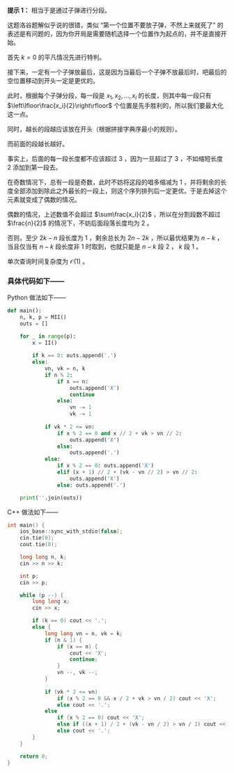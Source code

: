 **提示 1：** 相当于是通过子弹进行分段。

这题洛谷题解似乎说的很错，类似 “第一个位置不要放子弹，不然上来就死了” 的表述是有问题的，因为你开局是需要随机选择一个位置作为起点的，并不是直接开始。

首先 $k=0$ 的平凡情况先进行特判。

接下来，一定有一个子弹放最后，这是因为当最后一个子弹不放最后时，吧最后的空位置移动到开头一定是更优的。

此时，根据每个子弹分段，每一段是 $x_1,x_2,\dots,x_l$ 的长度，则其中每一段只有 $\left\lfloor\frac{x_i}{2}\right\rfloor$ 个位置是先手胜利的，所以我们要最大化这一点。

同时，越长的段越应该放在开头（根据拼接字典序最小的规则）。

而前面的段越长越好。

事实上，后面的每一段长度都不应该超过 $3$ ，因为一旦超过了 $3$ ，不如缩短长度 $2$ 添加到第一段去。

在奇数情况下，总有一段是奇数，此时不妨将这段的唱多缩减为 $1$ ，并将剩余的长度全部添加到除此之外最长的一段上，则这个序列排列后一定更优。于是去掉这个元素就变成了偶数的情况。

偶数的情况，上述数值不会超过 $\sum\frac{x_i}{2}$ ，所以在分割段数不超过 $\frac{n}{2}$ 的情况下，不妨后面段落长度均为 $2$ 。

否则，至少 $2k-n$ 段长度为 $1$ ，剩余总长为 $2n-2k$ ，所以最优结果为 $n-k$ ，当且仅当有 $n-k$ 段长度非 $1$ 时取到，也就只能是 $n-k$ 段 $2$ ， $k$ 段 $1$ 。

单次查询时间复杂度为 $\mathcal{O}(1)$ 。

### 具体代码如下——

Python 做法如下——

```Python []
def main():
    n, k, p = MII()
    outs = []

    for _ in range(p):
        x = II()
        
        if k == 0: outs.append('.')
        else:
            vn, vk = n, k
            if n % 2:
                if x == n:
                    outs.append('X')
                    continue
                else:
                    vn -= 1
                    vk -= 1
            
            if vk * 2 <= vn:
                if x % 2 == 0 and x // 2 + vk > vn // 2:
                    outs.append('X')
                else:
                    outs.append('.')
            else:
                if x % 2 == 0: outs.append('X')
                elif (x + 1) // 2 + (vk - vn // 2) > vn // 2:
                    outs.append('X')
                else: outs.append('.')

    print(''.join(outs))
```

C++ 做法如下——

```cpp []
int main() {
    ios_base::sync_with_stdio(false);
    cin.tie(0);
    cout.tie(0);

    long long n, k;
    cin >> n >> k;

    int p;
    cin >> p;

    while (p --) {
        long long x;
        cin >> x;

        if (k == 0) cout << '.';
        else {
            long long vn = n, vk = k;
            if (n & 1) {
                if (x == n) {
                    cout << 'X';
                    continue;
                }
                vn --, vk --;
            }
            
            if (vk * 2 <= vn)
                if (x % 2 == 0 && x / 2 + vk > vn / 2) cout << 'X';
                else cout << '.';
            else
                if (x % 2 == 0) cout << 'X';
                else if ((x + 1) / 2 + (vk - vn / 2) > vn / 2) cout << 'X';
                else cout << '.';
        }
    }

    return 0;
}
```